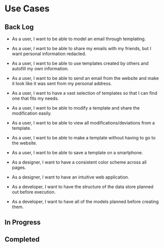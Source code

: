 Use Cases
==========

Back Log
-----------
 * As a user, I want to be able to model an email through templating.
 * As a user, I want to be able to share my emails with my friends, but I want personal information redacted.
 * As a user, I want to be able to use templates created by others and autofill my own information.
 * As a user, I want to be able to send an email from the website and make it look like it was sent from my personal address.
 * As a user, I want to have a vast selection of templates so that I can find one that fits my needs.
 * As a user, I want to be able to modify a template and share the modification easily.
 * As a user, I want to be able to view all modifications/deviations from a template.
 * As a user, I want to be able to make a template without having to go to the website.
 * As a user, I want to be able to save a template on a smartphone.

 * As a designer, I want to have a consistent color scheme across all pages.
 * As a designer, I want to have an intuitive web application.

 * As a developer, I want to have the structure of the data store planned out before execution.
 * As a developer, I want to have all of the models planned before creating them.
 

In Progress
-----------


Completed
-----------